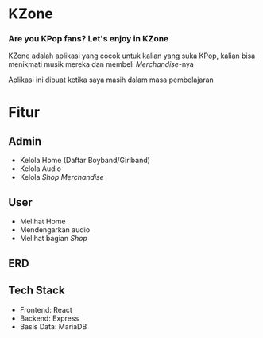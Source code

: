 # KZone

### Are you KPop fans? Let's enjoy in KZone

KZone adalah aplikasi yang cocok untuk kalian yang suka KPop, kalian bisa menikmati musik mereka dan
membeli _Merchandise_-nya

Aplikasi ini dibuat ketika saya masih dalam masa pembelajaran

# Fitur

## Admin

- Kelola Home (Daftar Boyband/Girlband)
- Kelola Audio
- Kelola _Shop_ _Merchandise_

## User

- Melihat Home
- Mendengarkan audio
- Melihat bagian _Shop_

## ERD

## Tech Stack

- Frontend: React
- Backend: Express
- Basis Data: MariaDB
